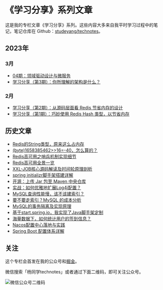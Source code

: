 # 《学习分享》系列文章
这是我的专栏文章《学习分享》系列。这些内容大多来自我平时学习过程中的笔记，笔记仓库在 Github：[studeyang/technotes](https://github.com/studeyang/technotes)。

## 2023年

### 3月

- [04期：领域驱动设计与微服务](2023/20230319-04期：领域驱动设计与微服务.md)
- [学习分享（第3期）：你所理解的架构是什么？](2023/20230305-学习分享（第3期）：你所理解的架构是什么？.md)

### 2月

- [学习分享（第2期）：从源码层面看 Redis 节省内存的设计](2023/20230218-学习分享（第2期）：从源码层面看%20Redis%20节省内存的设计.md)
- [学习分享（第1期）：巧妙使用 Redis Hash 类型，以节省内存](2023/20230205-学习分享（第1期）：巧妙使用%20Redis%20Hash%20类型，以节省内存.md)

## 历史文章

- [Redis的String类型，原来这么占内存](https://mp.weixin.qq.com/s/jRoZdFExGvASvb8HRQL6kA)
- [(byte)1658385462>>16=-40，怎么算的？](https://mp.weixin.qq.com/s/MtJp75ewWYow3QBBH7VVlQ)
- [Redis高可用之哨兵机制实现细节](https://mp.weixin.qq.com/s/phU5BzyyG5Wxvw0sqkkK4A)
- [Redis高可用全景一览](https://mp.weixin.qq.com/s/tsH45bpwc_WCSzi-wnRDbA)
- [XXL-JOB核心源码解读及时间轮原理剖析](https://mp.weixin.qq.com/s/bbEsKY0Z-BPM8-x_hODqiA)
- [spring initializr脚手架搭建详解](https://mp.weixin.qq.com/s/vc00GcBXIzV606WX9SvqCA)
- [开源：上传 Jar 包至 Maven 中央仓库](https://mp.weixin.qq.com/s/w8TrmB1QPMFj5HqFBHSaZA)
- [实战：如何优雅地扩展Log4j配置？](https://mp.weixin.qq.com/s/FMdvXFzthXPsjqFpL9xAbg)
- [MySQL查询性能慢，该不该建索引？](https://mp.weixin.qq.com/s/JibCuFA9o0ANEUILeg9fTg)
- [要不要走索引？MySQL 的成本分析](https://mp.weixin.qq.com/s/tviAVvP9aG_4JapqldLRMw)
- [MySQL的事务隔离及实现原理](https://mp.weixin.qq.com/s/TpKTZE0EJAnYhs8t79KINw)
- [基于start.spring.io，我实现了Java脚手架定制](https://mp.weixin.qq.com/s/_wu-zDhk5-hP6KR80JA_tg)
- [海量数据下，如何统计用户的签到信息？](https://mp.weixin.qq.com/s/vcdmfZljCiv5ICJaRkvAAA)
- [Nacos配置中心落地与实践](https://mp.weixin.qq.com/s/PMmnCRBYm-DGjRf0PFzdNw)
- [Spring Boot 配置体系详解](https://mp.weixin.qq.com/s/geZ4djhkoqQqlj8F2KK4PA)

## 关注

这个专栏会首发在我的公众号和[掘金](https://juejin.cn/user/2594503173605767/posts)。

微信搜索「杨同学technotes」或者通过下面二维码，即可关注公众号。

![微信公众号二维码](https://technotes.oss-cn-shenzhen.aliyuncs.com/2022/qrcode_for_gh_8d08add0e5a6_258.jpg)

